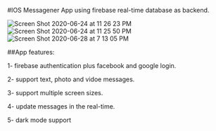 #IOS Messagener App using firebase real-time database as backend.

![Screen Shot 2020-06-24 at 11 26 23 PM](https://user-images.githubusercontent.com/48182243/85624172-29152500-b672-11ea-9d91-23fc8c4d8637.png)      ![Screen Shot 2020-06-24 at 11 25 50 PM](https://user-images.githubusercontent.com/48182243/85952745-223d2980-b974-11ea-98c6-ac8c6b115131.png)        ![Screen Shot 2020-06-28 at 7 13 05 PM](https://user-images.githubusercontent.com/48182243/85952771-397c1700-b974-11ea-805a-0a0c9084a52f.png)





##App features:

1- firebase authentication plus facebook and google login.

2- support text, photo and vidoe messages.

3- support multiple screen sizes.

4- update messages in the real-time.

5- dark mode support 
